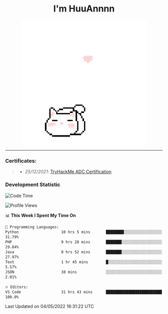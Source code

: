 <h1 align='center'>I'm HuuAnnnn</h1>
<p align="center">
 <img src="cat_intro.gif" />
</p>

___

### Certificates:
>- *25/12/2021*: [TryHackMe ADC Certification](https://tryhackme-certificates.s3-eu-west-1.amazonaws.com/THM-HKVVJOIWJA.png)


### Development Statistic

<!--START_SECTION:waka-->
![Code Time](http://img.shields.io/badge/Code%20Time-153%20hrs%2038%20mins-blue)

![Profile Views](http://img.shields.io/badge/Profile%20Views-2-blue)

📊 **This Week I Spent My Time On** 

```text
💬 Programming Languages: 
Python                   10 hrs 5 mins       ████████░░░░░░░░░░░░░░░░░   31.79% 
PHP                      9 hrs 28 mins       ███████░░░░░░░░░░░░░░░░░░   29.84% 
Java                     8 hrs 52 mins       ███████░░░░░░░░░░░░░░░░░░   27.97% 
Text                     1 hr 45 mins        █░░░░░░░░░░░░░░░░░░░░░░░░   5.57% 
JSON                     38 mins             ░░░░░░░░░░░░░░░░░░░░░░░░░   2.01%

🔥 Editors: 
VS Code                  31 hrs 43 mins      █████████████████████████   100.0%

```


 Last Updated on 04/05/2022 16:31:22 UTC
<!--END_SECTION:waka-->
